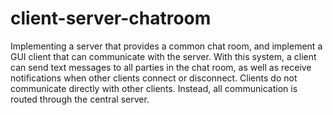 # client-server-chatroom
Implementing a server that provides a common chat room, and implement a GUI client that can communicate with the server. With this system, a client can send text messages to all parties in the chat room, as well as receive notifications when other clients connect or disconnect. Clients do not communicate directly with other clients. Instead, all communication is routed through the central server.
